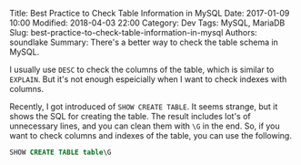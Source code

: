 Title: Best Practice to Check Table Information in MySQL
Date: 2017-01-09 10:00
Modified: 2018-04-03 22:00
Category: Dev
Tags: MySQL, MariaDB
Slug: best-practice-to-check-table-information-in-mysql
Authors: soundlake
Summary: There's a better way to check the table schema in MySQL.

I usually use `DESC` to check the columns of the table,
which is similar to `EXPLAIN`.
But it's not enough espeicially when I want to check indexes with columns.

Recently, I got introduced of `SHOW CREATE TABLE`.
It seems strange, but it shows the SQL for creating the table.
The result includes lot's of unnecessary lines, and you can clean them with `\G` in the end.
So, if you want to check columns and indexes of the table, you can use the following.

```sql
SHOW CREATE TABLE table\G
```
